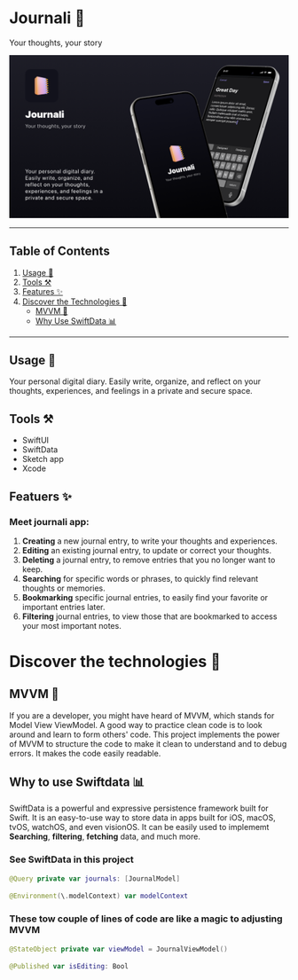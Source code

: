 # Journali 📒
Your thoughts, your story
<!--!["cover image shows the app."]("readmePics/Cover.png")-->
<img src="readmePics/Cover.png"/>

---

## Table of Contents

1. [Usage 🔭](https://github.com/WajdWael/Journali?tab=readme-ov-file#usage--)
2. [Tools ⚒️](https://github.com/WajdWael/Journali?tab=readme-ov-file#tools-%EF%B8%8F)
3. [Features ✨](https://github.com/WajdWael/Journali?tab=readme-ov-file#featuers-)
4. [Discover the Technologies 🔦](https://github.com/WajdWael/Journali?tab=readme-ov-file#discover-the-technologies-)
   - [MVVM 🧨](https://github.com/WajdWael/Journali?tab=readme-ov-file#mvvm-)
   - [Why Use SwiftData 📊](https://github.com/WajdWael/Journali?tab=readme-ov-file#why-to-use-swiftdata-)

---
## Usage  🔭
Your personal digital diary. Easily write, organize, and reflect on your thoughts, experiences, and feelings in a private and secure space.

## Tools ⚒️
- SwiftUI 
- SwiftData
- Sketch app 
- Xcode

## Featuers ✨
### Meet journali app:
1. **Creating** a new journal entry, to write your thoughts and experiences. 
2. **Editing** an existing journal entry, to update or correct your thoughts. 
3. **Deleting** a journal entry, to remove entries that you no longer want to keep. 
4. **Searching** for specific words or phrases, to quickly find relevant thoughts or memories. 
5. **Bookmarking** specific journal entries, to easily find your favorite or important entries later. 
6. **Filtering** journal entries, to view those that are bookmarked to access your most important notes.


<!-- <img src="readmePics/splash.png" width="393" height="852"/> -->

<!-- 1. <img src="readmePics/NewJournalUI.png" width="393" height="852"/> Creating a new journal entry, to write your thoughts and experiences. -->
<!--  2. <img src="readmePics/EditJournalUI.png" width="393" height="852"/> Editing an existing journal entry, to update or correct your thoughts.
3. <img src="readmePics/Main.png" width="393" height="852"/> Deleting a journal entry, to remove entries that you no longer want to keep.
4. <img src="readmePics/search.png" width="393" height="852"/> Searching for specific words or phrases, to quickly find relevant thoughts or memories.
5. <img src="readmePics/Main.png" width="393" height="852"/> Bookmarking specific journal entries, to easily find your favorite or important entries later.
6. <img src="readmePics/Filter.png" width="393" height="852"/> Filtering journal entries, to view those that are bookmarked to access your most important notes. -->


# Discover the technologies 🔦  
## MVVM 🧨
If you are a developer, you might have heard of MVVM, which stands for Model View ViewModel. A good way to practice clean code is to look around and learn to form others' code. This project implements the power of MVVM to structure the code to make it clean to understand and to debug errors. It makes the code easily readable.

## Why to use Swiftdata 📊
SwiftData is a powerful and expressive persistence framework built for Swift. It is an easy-to-use way to store data in apps built for iOS, macOS, tvOS, watchOS, and even visionOS. It can be easily used to implememt **Searching**, **filtering**, **fetching** data, and much more.


### See SwiftData in this project
<!-- - Featche the whole list of journals and show them in the main contentView. -->
```Swift 
@Query private var journals: [JournalModel]
```

```Swift 
@Environment(\.modelContext) var modelContext
```

### These tow couple of lines of code are like a magic to adjusting MVVM
```Swift 
@StateObject private var viewModel = JournalViewModel()
```

```Swift 
@Published var isEditing: Bool
```
